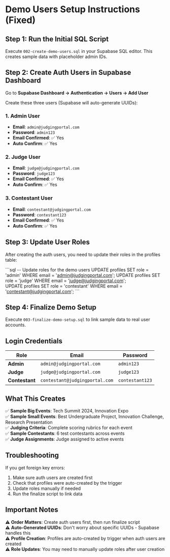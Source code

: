 # Demo Users Setup Instructions (Fixed)

## Step 1: Run the Initial SQL Script
Execute `002-create-demo-users.sql` in your Supabase SQL editor.
This creates sample data with placeholder admin IDs.

## Step 2: Create Auth Users in Supabase Dashboard

Go to **Supabase Dashboard → Authentication → Users → Add User**

Create these three users (Supabase will auto-generate UUIDs):

### 1. Admin User
- **Email**: `admin@judgingportal.com`
- **Password**: `admin123`
- **Email Confirmed**: ✅ Yes
- **Auto Confirm**: ✅ Yes

### 2. Judge User  
- **Email**: `judge@judgingportal.com`
- **Password**: `judge123`
- **Email Confirmed**: ✅ Yes
- **Auto Confirm**: ✅ Yes

### 3. Contestant User
- **Email**: `contestant@judgingportal.com`
- **Password**: `contestant123`
- **Email Confirmed**: ✅ Yes
- **Auto Confirm**: ✅ Yes

## Step 3: Update User Roles

After creating the auth users, you need to update their roles in the profiles table:

\`\`\`sql
-- Update roles for the demo users
UPDATE profiles SET role = 'admin' WHERE email = 'admin@judgingportal.com';
UPDATE profiles SET role = 'judge' WHERE email = 'judge@judgingportal.com';  
UPDATE profiles SET role = 'contestant' WHERE email = 'contestant@judgingportal.com';
\`\`\`

## Step 4: Finalize Demo Setup
Execute `003-finalize-demo-setup.sql` to link sample data to real user accounts.

## Login Credentials

| Role | Email | Password |
|------|-------|----------|
| **Admin** | `admin@judgingportal.com` | `admin123` |
| **Judge** | `judge@judgingportal.com` | `judge123` |
| **Contestant** | `contestant@judgingportal.com` | `contestant123` |

## What This Creates

✅ **Sample Big Events**: Tech Summit 2024, Innovation Expo  
✅ **Sample Small Events**: Best Undergraduate Project, Innovation Challenge, Research Presentation  
✅ **Judging Criteria**: Complete scoring rubrics for each event  
✅ **Sample Contestants**: 6 test contestants across events  
✅ **Judge Assignments**: Judge assigned to active events  

## Troubleshooting

If you get foreign key errors:
1. Make sure auth users are created first
2. Check that profiles were auto-created by the trigger
3. Update roles manually if needed
4. Run the finalize script to link data

## Important Notes

⚠️ **Order Matters**: Create auth users first, then run finalize script  
⚠️ **Auto-Generated UUIDs**: Don't worry about specific UUIDs - Supabase handles this  
⚠️ **Profile Creation**: Profiles are auto-created by trigger when auth users are created  
⚠️ **Role Updates**: You may need to manually update roles after user creation
